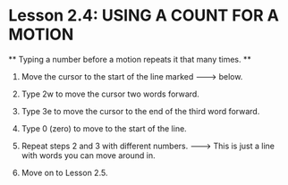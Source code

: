 # Lesson 2.4: USING A COUNT FOR A MOTION

** Typing a number before a motion repeats it that many times. **

1. Move the cursor to the start of the line marked ---> below.

2. Type  2w  to move the cursor two words forward.

3. Type  3e  to move the cursor to the end of the third word forward.

4. Type  0  (zero) to move to the start of the line.

5. Repeat steps 2 and 3 with different numbers.
---> This is just a line with words you can move around in.

6. Move on to Lesson 2.5.
